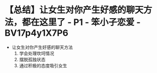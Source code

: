 # 【总结】让女生对你产生好感的聊天方法，都在这里了 - P1 - 笨小子恋爱 - BV17p4y1X7P6

-   让女生对你产生好感的聊天方法
    1.  学会处理坎坷情况
    2.  摆脱孤独状态
    3.  通过积极的态度吸引女生